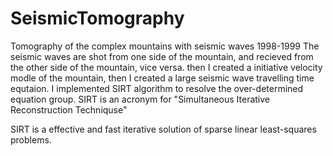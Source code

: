 # SeismicTomography
Tomography of the complex mountains with seismic waves 1998-1999
The seismic waves are shot from one side of the mountain,
and recieved from the other side of the mountain, vice versa.
then I created a initiative velocity modle of the mountain, 
then I created a large seismic wave travelling time equtaion.
I implemented SIRT algorithm to resolve the over-determined equation group.
SIRT is an acronym for "Simultaneous Iterative Reconstruction Techniquse"

SIRT is a effective and fast iterative solution of sparse linear least-squares problems.

